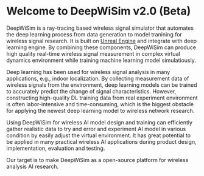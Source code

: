 # Welcome to DeepWiSim v2.0 (Beta)

DeepWiSim is a ray-tracing based wireless signal simulator that automates the deep learning process from data generation to model tranining for wireless signal research. It is built on [Unreal Engine](https://www.unrealengine.com/en-US/) and integrate with deep learning engine. By combining these components, DeepWiSim can produce high quality real-time wireless signal measurement in complex virtual dynamics environment while training machine learning model simulatiously.

Deep learning has been used for wireless signal analysis in many applications, e.g., indoor localization. By collecting measurement data of wireless signals from the environment, deep learning models can be trained to accurately predict the change of signal characteristics. However, constructing high-quality DL training data from real experiment environment is often labor-intensive and time-consuming, which is the biggest obstacle for applying the newest deep learning model to wireless network research. 

Using DeepWiSim for wireless AI model design and training can efficiently gather realistic data to try and error and experiment AI model in various condition by easily adjust the virtual environment. It has great potential to be applied in many practical wireless AI applications during product design, implementation, evaluation and testing.

Our target is to make DeepWiSim as a open-source platform for wireless analysis AI research. 